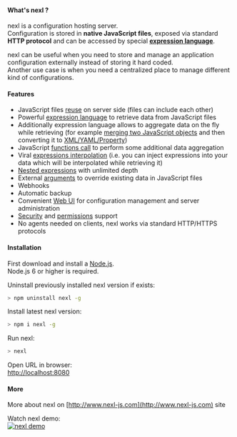 #### What's nexl ?
nexl is a configuration hosting server.  
Configuration is stored in **native JavaScript files**, exposed via standard **HTTP protocol** and can be accessed by special **[expression language](http://www.nexl-js.com/introduction.html)**.    

nexl can be useful when you need to store and manage an application configuration externally instead of storing it hard coded.  
Another use case is when you need a centralized place to manage different kind of configurations.

#### Features

* JavaScript files [reuse](http://www.nexl-js.com/include-directive.html) on server side (files can include each other)
* Powerful [expression language](http://www.nexl-js.com/introduction.html) to retrieve data from JavaScript files
* Additionally expression language allows to aggregate data on the fly while retrieving (for example [merging two JavaScript objects](https://www.youtube.com/watch?v=p_dDtJ2BKEo&t=254) and then converting it to [XML/YAML/Property](https://www.youtube.com/watch?v=O_U1lAx4MMs))
* JavaScript [functions call](https://www.youtube.com/watch?v=c-on-20cZnM) to perform some additional data aggregation
* Viral [expressions interpolation](http://www.nexl-js.com/viral-expressions-interpolation.html) (i.e. you can inject expressions into your data which will be interpolated while retrieving it)
* [Nested expressions](http://www.nexl-js.com/nested-expressions.html) with unlimited depth
* External [arguments](http://www.nexl-js.com/arguments.html) to override existing data in JavaScript files
* Webhooks
* Automatic backup
* Convenient [Web UI](http://www.nexl-js.com/the-main-screen.html) for configuration management and server administration
* [Security](http://www.nexl-js.com/security.html) and [permissions](http://www.nexl-js.com/users-and-permissions.html) support
* No agents needed on clients, nexl works via standard HTTP/HTTPS protocols

#### Installation
First download and install a [Node.js](https://nodejs.org/en/download/).  
Node.js 6 or higher is required.  

Uninstall previously installed nexl version if exists:
```bash
> npm uninstall nexl -g
```


Install latest nexl version:
```bash
> npm i nexl -g
```


Run nexl:
```bash
> nexl
```

Open URL in browser:  
[http://localhost:8080](http://localhost:8080)

#### More
More about nexl on [http://www.nexl-js.com](http://www.nexl-js.com) site

Watch nexl demo:  
[![nexl demo](http://www.nexl-js.com/demo/3.1.0/demo.png)](http://www.nexl-js.com/demo/3.1.0/demo.php)